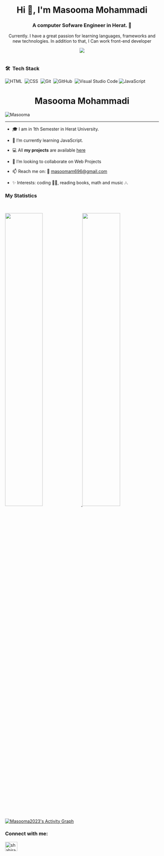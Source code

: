 <h1 align="center"> Hi 👋, I'm Masooma Mohammadi</h1>
<h3 align="center">A computer Sofware Engineer in Herat. 🤚</h3>

<p align="center">Currently. I have a great passion for learning languages, frameworks and new technologies. In addition to that, I Can work front-end developer </p>




<div align="center">
	<img src="https://media.giphy.com/media/f3iwJFOVOwuy7K6FFw/giphy.gif">

</div>
<br>

### 🛠 &nbsp;Tech Stack

![HTML](https://img.shields.io/badge/-HTML-05122A?style=flat&logo=HTML5)&nbsp;
![CSS](https://img.shields.io/badge/-CSS-05122A?style=flat&logo=CSS3&logoColor=1572B6)&nbsp;
![Git](https://img.shields.io/badge/-Git-05122A?style=flat&logo=git)&nbsp;
![GitHub](https://img.shields.io/badge/-GitHub-05122A?style=flat&logo=github)&nbsp;
![Visual Studio Code](https://img.shields.io/badge/-Visual%20Studio%20Code-05122A?style=flat&logo=visual-studio-code&logoColor=007ACC)
![JavaScript]()


<h1 align="center">Masooma Mohammadi</h1>

<p align="left"> <img src="https://komarev.com/ghpvc/?username=Masooma2023&label=Profile%20views&color=1c1c1c&style=flat" alt="Masooma" /> </p>

---

- 🎓 I am in 1th Semester in Herat University.
  
- 🌱 I’m currently learning JavaScript.

- 💻 All **my projects** are available [here](https://github.com/Masooma2023)

- 👯 I’m looking to collaborate on Web Projects

- 📫 Reach me on: 📧 masoomam696@gmail.com

- ✨ Interests: coding 👩‍💻, reading books, math and music 🎶.




### My Statistics

<br/>
<p align="left">
  <a href="https://github.com/Masooma2023/">
  <img width="49.5%" src="https://github-readme-stats.vercel.app/api?username=Masooma2023&show_icons=true&theme=algolia&hide_border=true" />
    <img width="49.5%" src="https://github-readme-streak-stats.herokuapp.com/?user=Masooma2023&theme=algolia&hide_border=true" />
  </a>
</p>
<br>


[![Masooma2023's Activity Graph](https://activity-graph.herokuapp.com/graph?username=Masooma2023&custom_title=Mahdi%27s%20Contribution%20Graph&theme=react-dark&hide_border=true&line=d1a01f&point=c58545)](https://github.com/Masooma2023/)

<h3 align="left">Connect with me:</h3>
<p align="left">

<a href="https://www.linkedin.com/in/sayeed-mahdi-mousavi-7b4284200" target="blank"><img align="center" src="https://cdn.jsdelivr.net/npm/simple-icons@3.0.1/icons/linkedin.svg" alt="shahira" height="30" width="40" /></a>
</p>


</div>
</p>



